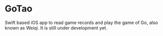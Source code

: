 # GoTao
Swift based iOS app to read game records and play the game of Go, also known as Weiqi.
It is still under development yet.

